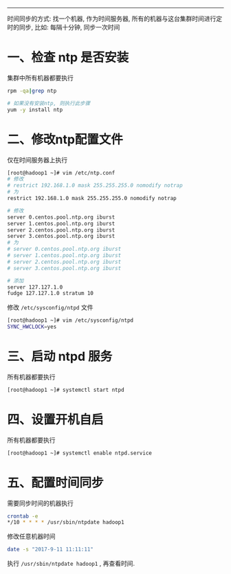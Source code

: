 


---
时间同步的方式: 找一个机器, 作为时间服务器, 所有的机器与这台集群时间进行定时的同步, 比如: 每隔十分钟, 同步一次时间

# 一、检查 ntp 是否安装
集群中所有机器都要执行
```bash
rpm -qa|grep ntp

# 如果没有安装ntp, 则执行此步骤
yum -y install ntp
```

# 二、修改ntp配置文件
仅在时间服务器上执行
```bash
[root@hadoop1 ~]# vim /etc/ntp.conf
# 修改
# restrict 192.168.1.0 mask 255.255.255.0 nomodify notrap 
# 为
restrict 192.168.1.0 mask 255.255.255.0 nomodify notrap

# 修改
server 0.centos.pool.ntp.org iburst
server 1.centos.pool.ntp.org iburst
server 2.centos.pool.ntp.org iburst
server 3.centos.pool.ntp.org iburst
# 为
# server 0.centos.pool.ntp.org iburst
# server 1.centos.pool.ntp.org iburst
# server 2.centos.pool.ntp.org iburst
# server 3.centos.pool.ntp.org iburst

# 添加
server 127.127.1.0
fudge 127.127.1.0 stratum 10
```

修改 `/etc/sysconfig/ntpd` 文件
```bash
[root@hadoop1 ~]# vim /etc/sysconfig/ntpd
SYNC_HWCLOCK=yes
```

# 三、启动 ntpd 服务
所有机器都要执行
```bash
[root@hadoop1 ~]# systemctl start ntpd
```

# 四、设置开机自启
所有机器都要执行
```bash
[root@hadoop1 ~]# systemctl enable ntpd.service
```

# 五、配置时间同步
需要同步时间的机器执行
```bash
crontab -e
*/10 * * * * /usr/sbin/ntpdate hadoop1
```

修改任意机器时间
```bash
date -s "2017-9-11 11:11:11"
```

执行 `/usr/sbin/ntpdate hadoop1` , 再查看时间.
